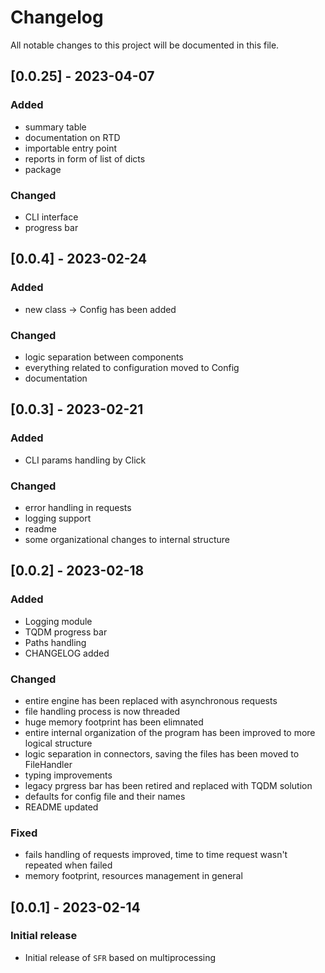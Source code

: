 # Changelog

All notable changes to this project will be documented in this file.

## [0.0.25] - 2023-04-07
### Added
- summary table
- documentation on RTD
- importable entry point
- reports in form of list of dicts
- package

### Changed
- CLI interface
- progress bar

## [0.0.4] - 2023-02-24
### Added
- new class -> Config has been added

### Changed
- logic separation between components
- everything related to configuration moved to Config
- documentation

## [0.0.3] - 2023-02-21
### Added
- CLI params handling by Click

### Changed
- error handling in requests
- logging support
- readme
- some organizational changes to internal structure

## [0.0.2] - 2023-02-18
### Added
- Logging module
- TQDM progress bar
- Paths handling
- CHANGELOG added

### Changed
- entire engine has been replaced with asynchronous requests
- file handling process is now threaded
- huge memory footprint has been elimnated
- entire internal organization of the program has been improved to more logical structure
- logic separation in connectors, saving the files has been moved to FileHandler
- typing improvements
- legacy prgress bar has been retired and replaced with TQDM solution
- defaults for config file and their names
- README updated

### Fixed
- fails handling of requests improved, time to time request wasn't repeated when failed
- memory footprint, resources management in general

## [0.0.1] - 2023-02-14
### Initial release
- Initial release of `SFR` based on multiprocessing